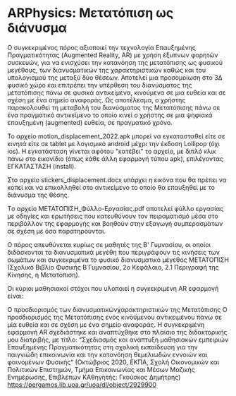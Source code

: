 # ARPhysics: Μετατόπιση ως διάνυσμα 

Ο συγκεκριμένος πόρος αξιοποιεί την τεχνολογία Επαυξημένης Πραγματικότητας (Augmented Reality, AR) με χρήση έξυπνων φορητών συσκευών, για να ενισχύσει την κατανόηση της μετατόπισης ως φυσικού μεγέθους, των διανυσματικών της χαρακτηριστικών καθώς και του υπολογισμού της μεταξύ δύο θέσεων. Αποτελεί μια προσομοίωση στο 3Δ φυσικό χώρο και επιτρέπει την υπέρθεση του διανύσματος της μετατόπισης πάνω σε φυσικά αντικείμενα, κινούμενα σε μια ευθεία και σε σχέση με ένα σημείο αναφοράς. Ως αποτέλεσμα, ο χρήστης παρακολουθεί τη μεταβολή του διανύσματος της Μετατόπισης πάνω σε ένα πραγματικό αντικείμενο το οποίο κινεί ο χρήστης σε μια  ψηφιακά επαυξημένη (augmented) ευθεία, σε πραγματικό χρόνο.

Το αρχείο motion_displacement_2022.apk μπορεί να εγκατασταθεί είτε σε κινητά είτε σε tablet με λογισμικό android μέχρι την έκδοση Lollipop (όχι ios). Η εγκατάσταση γίνεται αφότου "κατέβει" το αρχείο, με διπλό κλικ πάνω στο εικονίδιο (όπως κάθε άλλη εφαρμογή τύπου apk), επιλέγοντας ΕΓΚΑΤΑΣΤΑΣΗ (install).

Στο αρχείο stickers_displacement.docx υπάρχει η εικόνα που θα πρέπει να κοπεί και να επικολληθεί στο αντικείμενο το οποίο θα επαυξηθεί με το διάνυσμα της θέσης.

Tο αρχείο ΜΕΤΑΤΟΠΙΣΗ_Φύλλο-Εργασίας.pdf αποτελεί φύλλο εργασίας με οδηγίες και ερωτήσεις που κατευθύνουν τον πειραματισμό μέσα στο περιβάλλον της εφαρμογής και βοηθούν στην εξαγωγή συμπερασμάτων σε σχέση με όσα παρατηρούνται.

Ο πόρος απευθύνεται κυρίως σε μαθητές της Β' Γυμνασίου, οι οποίοι διδάσκονται τα διανυσματικά μεγέθη που περιγράφουν τις κινήσεις των σωμάτων και συγκεκριμένα το φυσικό διανυσματικό μέγεθος ΜΕΤΑΤΟΠΙΣΗ (Σχολικό Βιβλίο Φυσικής Β΄Γυμνασίου, 2ο Κεφάλαιο, 2.1 Περιγραφή της Κίνησης, η Μετατόπιση).

Οι κύριοι μαθησιακοί στόχοι που υλοποιεί η συγκεκριμένη AR εφαρμογή είναι:

Ο προσδιορισμός των διανυσματικώνχαρακτηριστικών της Μετατόπισης
Ο προσδιορισμός της Μετατόπισης ενός κινούμενου αντικειμένου πάνω σε μία ευθεία και σε σχέση με ένα σημείο αναφοράς.
Η συγκεκριμένη εφαρμογή AR σχεδιάστηκε και αναπτύχθηκε στο πλαίσιο της διδακτορικής μου διατριβής, με τίτλο: “Σχεδιασμός και ανάπτυξη μαθησιακών εμπειριών Επαυξημένης Πραγματικότητας στη σχολική εκπαίδευση για την παιγνιώδη επικοινωνία και την κατανόηση θεμελιωδών εννοιών και φαινομένων Φυσικής“ (Οκτώβριος 2020, ΕΚΠΑ, Σχολή Οικονομικών και Πολιτικών Επιστημών, Τμήμα Επικοινωνίας και Μέσων Μαζικής Ενημέρωσης, Επιβλέπων ΚΑθηγητής: Γκούσκος Δημήτρης) https://pergamos.lib.uoa.gr/uoa/dl/object/2929900
